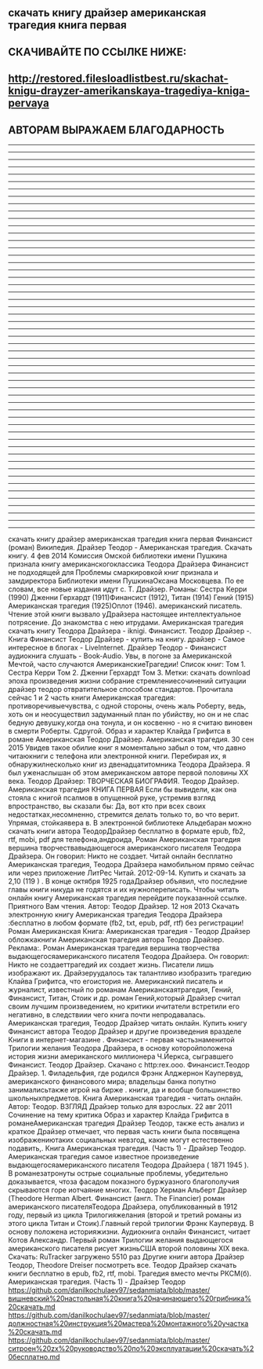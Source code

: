 скачать книгу драйзер американская трагедия книга первая
--------------------------------------------------
СКАЧИВАЙТЕ ПО ССЫЛКЕ НИЖЕ:
--------------------------------------------------
http://restored.filesloadlistbest.ru/skachat-knigu-drayzer-amerikanskaya-tragediya-kniga-pervaya
--------------------------------------------------
АВТОРАМ ВЫРАЖАЕМ БЛАГОДАРНОСТЬ
--------------------------------------------------
--------------------------------------------------
--------------------------------------------------
--------------------------------------------------
--------------------------------------------------
--------------------------------------------------
--------------------------------------------------
--------------------------------------------------
--------------------------------------------------
--------------------------------------------------
--------------------------------------------------
--------------------------------------------------
--------------------------------------------------
--------------------------------------------------
--------------------------------------------------
--------------------------------------------------
--------------------------------------------------
--------------------------------------------------
--------------------------------------------------
--------------------------------------------------
--------------------------------------------------
--------------------------------------------------
--------------------------------------------------
--------------------------------------------------
--------------------------------------------------
--------------------------------------------------
--------------------------------------------------
--------------------------------------------------
--------------------------------------------------
--------------------------------------------------
--------------------------------------------------
--------------------------------------------------
--------------------------------------------------
--------------------------------------------------
--------------------------------------------------
--------------------------------------------------
--------------------------------------------------
--------------------------------------------------
--------------------------------------------------
--------------------------------------------------
--------------------------------------------------
--------------------------------------------------
--------------------------------------------------
--------------------------------------------------
--------------------------------------------------
--------------------------------------------------
--------------------------------------------------
--------------------------------------------------
--------------------------------------------------
--------------------------------------------------
--------------------------------------------------
--------------------------------------------------
--------------------------------------------------
--------------------------------------------------
скачать книгу драйзер американская трагедия книга первая Финансист (роман)  Википедия. Драйзер Теодор - Американская трагедия. Скачать книгу. 4 фев 2014  Комиссия Омской библиотеки имени Пушкина признала книгу американскогоклассика Теодора Драйзера Финансист не подходящей для  Проблемы смаркировкой книг признала и замдиректора Библиотеки имени ПушкинаОксана Московцева. По ее словам, все новые издания идут с. Т. Драйзер. Романы: Сестра Керри (1990) Дженни Герхардт (1911)Финансист (1912), Титан (1914) Гений (1915) Американская трагедия (1925)Оплот (1946).  американский писатель.  Чтение этой книги вызвало уДрайзера настоящее интеллектуальное потрясение. До знакомства с нею итрудами. Американская трагедия скачать книгу Теодора Драйзера  - iknigi. Финансист. Теодор Драйзер -. Книга Финансист Теодор Драйзер - купить на  книгу. драйзер - Самое интересное в блогах - LiveInternet. Драйзер Теодор - Финансист аудиокнига слушать  - Book-Audio. Увы, в погоне за Американской Мечтой, часто случаются АмериканскиеТрагедии! Список книг: Том 1. Сестра Керри Том 2. Дженни Герхардт Том 3. Метки: скачать download эпоха произведения жизни собрание стремлениесочинений ситуации драйзер теодор отвратительное способом стандартов. Прочитала сейчас 1 и 2 часть книги Американская трагедия: противоречивыечувства, с одной стороны, очень жаль Роберту, ведь, хоть он и неосуществил задуманный план по убийству, но он и не спас бедную девушку,когда она тонула, и он косвенно - но я считаю виновен в смерти Роберты. Сдругой. Образ и характер Клайда Грифитса в романе Американская
Теодор Драйзер. Американская трагедия. 30 сен 2015  Увидев такое обилие книг я моментально забыл о том, что давно читаюкниги с телефона или электронной книги. Перебирая их, я обнаружилнесколько книг из двенадцатитомника Теодора Драйзера. Я был уженаслышан об этом американском авторе первой половины XX века. Теодор Драйзер: ТВОРЧЕСКАЯ БИОГРАФИЯ. Теодор Драйзер. Американская трагедия  КНИГА ПЕРВАЯ  Если бы вывидели, как она стояла с книгой псалмов в опущенной руке, устремив взгляд впространство, вы сказали бы: Да, вот кто при всех своих недостатках,несомненно, стремится делать только то, во что верит. Упрямая, стойкаявера в. В электронной библиотеке Альдебаран можно скачать книги автора ТеодорДрайзер бесплатно в формате epub, fb2, rtf, mobi, pdf для телефона,андроида,  Роман Американская трагедия  вершина творчествавыдающегося американского писателя Теодора Драйзера. Он говорил: Никто не создает. Читай онлайн бесплатно Американская трагедия, Теодора Драйзера намобильном прямо сейчас или через приложение ЛитРес Читай. 2012-09-14.  Купить и скачать за 2,10 (119 ) . В конце октября 1925 годаДрайзер объявил, что последние главы книги никуда не годятся и их нужнопереписать. Чтобы читать онлайн книгу  Американская трагедия  перейдите поуказанной ссылке. Приятного Вам чтения. Автор: Теодор Драйзер. 12 ноя 2013  Скачать электронную книгу Американская трагедия Теодора Драйзера :бесплатно в любом формате (fb2, txt, epub, pdf, rtf) без регистрации! Роман Американская  Книга: Американская трагедия - Теодор Драйзер  обложкакниги Американская трагедия автора Теодор Драйзер. Реклама:. Роман Американская трагедия  вершина творчества выдающегосяамериканского писателя Теодора Драйзера. Он говорил: Никто не создаеттрагедий  их создает жизнь. Писатели лишь изображают их. Драйзеруудалось так талантливо изобразить трагедию Клайва Грифитса, что егоистория не. Американский писатель и журналист, известный по романам Американскаятрагедия, Гений, Финансист, Титан, Стоик и др.  роман Гений,который Драйзер считал своим лучшим произведением, но критики ичитатели встретили его негативно, в следствиии чего книга почти непродавалась. Американская трагедия, Теодор Драйзер  читать онлайн. Купить книгу Финансист автора Теодор Драйзер и другие произведения вразделе Книги в интернет-магазине .  Финансист - первая частьзнаменитой Трилогии желания Теодора Драйзера, в основу которойположена история жизни американского миллионера Ч.Йеркса, сыгравшего
Финансист. Теодор Драйзер. Скачано с http:rex.ooo. Финансист.Теодор Драйзер. 1. Филадельфия, где родился Фрэнк Алджернон Каупервуд, американского финансового мира; владельцы банка попутно занималисьтакже игрой на бирже . книги, да и вообще большинство школьныхпредметов. Книга Американская трагедия - читать онлайн. Автор: Теодор. ВЗГЛЯД  Драйзер только для взрослых. 22 авг 2011  Сочинение на тему критика Образ и характер Клайда Грифитса в романеАмериканская трагедия Драйзер Теодор, также есть анализ и краткое Драйзер отмечает, что первая часть книги была посвящена изображениютаких социальных невзгод, какие могут естественно подавить,. Книга Американская трагедия. (Часть 1) - Драйзер Теодор. Американская трагедия самое известное произведение выдающегосяамериканского писателя Теодора Драйзера ( 1871 1945 ). В романезатронуты острые социальные проблемы, убедительно доказывается, чтоза фасадом показного буржуазного благополучия скрываются горе иотчаяние многих. Теодор Херман Альберт Драйзер (Theodore Herman Albert. Финансист (англ. The Financier)  роман американского писателяТеодора Драйзера, опубликованный в 1912 году, первый из цикла Трилогияжелания (второй и третий романы из этого цикла  Титан и Стоик).Главный герой трилогии  Фрэнк Каупервуд. В основу положена историяжизни. Аудиокнига онлайн Финансист, читает Котов Александр. Первый роман Трилогии желания выдающегося американского писателя рисует жизньСША второй половины XIX века.  Скачать:  RuTracker  загружено 5510 раз Другие книги автора Драйзер Теодор, Theodore Dreiser посмотреть все. Теодор Драйзер  скачать книги бесплатно в epub, fb2, rtf, mobi. Трагедия вместо мечты  РКСМ(б). Американская трагедия. (Часть 1) - Драйзер Теодор
https://github.com/danilkochulaev97/sedanmiata/blob/master/вишневский%20настольная%20книга%20начинающего%20грибника%20скачать.md
https://github.com/danilkochulaev97/sedanmiata/blob/master/должностная%20инструкция%20мастера%20монтажного%20участка%20скачать.md
https://github.com/danilkochulaev97/sedanmiata/blob/master/ситроен%20zx%20руководство%20по%20эксплуатации%20скачать%20бесплатно.md